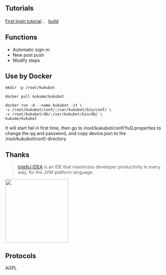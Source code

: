 ## Tutorials

[First login tutorial](https://www.kuku.me/archives/17/) 、 [build](https://www.kuku.me/archives/6/)

## Functions
* Automatic sign-in
* New post push
* Modify steps

## Use by Docker

```shell
mkdir -p /root/kukubot

docker pull kukume/kukubot

docker run -d --name kukubot -it \
-v /root/kukubot/conf/:/var/kukubot/bin/conf/ \
-v /root/kukubot/db/:/var/kukubot/bin/db/ \
kukume/kukubot
```
It will start fail in first time, then go to /root/kukubot/conf/YuQ.properties to change the qq and password, and copy device.json to the /root/kukubot/conf/ directory

## Thanks

> [IntelliJ IDEA](https://zh.wikipedia.org/zh-hans/IntelliJ_IDEA) is an IDE that maximizes developer productivity in every way, for the JVM platform language.

[<img src="https://img.kuku.me/images/2021/01/31/4I4aI.png" width="200"/>](https://www.jetbrains.com/?from=kuku-bot)

## Protocols
AGPL
